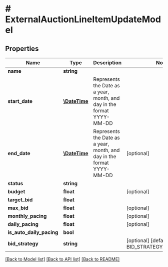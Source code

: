# # ExternalAuctionLineItemUpdateModel

## Properties

Name | Type | Description | Notes
------------ | ------------- | ------------- | -------------
**name** | **string** |  |
**start_date** | [**\DateTime**](\DateTime.md) | Represents the Date as a year, month, and day in the format YYYY-MM-DD |
**end_date** | [**\DateTime**](\DateTime.md) | Represents the Date as a year, month, and day in the format YYYY-MM-DD | [optional]
**status** | **string** |  |
**budget** | **float** |  | [optional]
**target_bid** | **float** |  |
**max_bid** | **float** |  | [optional]
**monthly_pacing** | **float** |  | [optional]
**daily_pacing** | **float** |  | [optional]
**is_auto_daily_pacing** | **bool** |  |
**bid_strategy** | **string** |  | [optional] [default to BID_STRATEGY_CONVERSION]

[[Back to Model list]](../../README.md#models) [[Back to API list]](../../README.md#endpoints) [[Back to README]](../../README.md)
